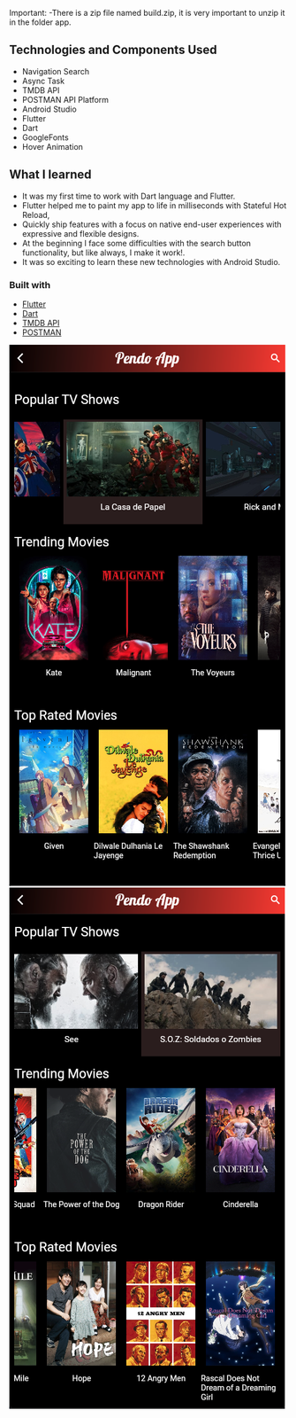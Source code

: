 Important:
    -There is a zip file named build.zip, it is very important to unzip it in the folder app.
## Technologies and Components Used
- Navigation Search
- Async Task
- TMDB API
- POSTMAN API Platform
- Android Studio
- Flutter
- Dart
- GoogleFonts
- Hover Animation

## What I learned
- It was my first time to work with Dart language and Flutter.
- Flutter helped me to paint my app to life in milliseconds with Stateful Hot Reload,
- Quickly ship features with a focus on native end-user experiences with expressive and flexible designs.
- At the beginning I face some difficulties with the search button functionality, but like always, I make it work!.
- It was so exciting to learn these new technologies with Android Studio.

### Built with
- [Flutter](https://flutter.dev/docs)
- [Dart](https://dart.dev/guides)
- [TMDB API](https://developers.themoviedb.org/3/getting-started/introduction)
- [POSTMAN](https://www.postman.com)

![](App_Images/HomeScreen.png)
![](App_Images/HomeScreen2.png)


